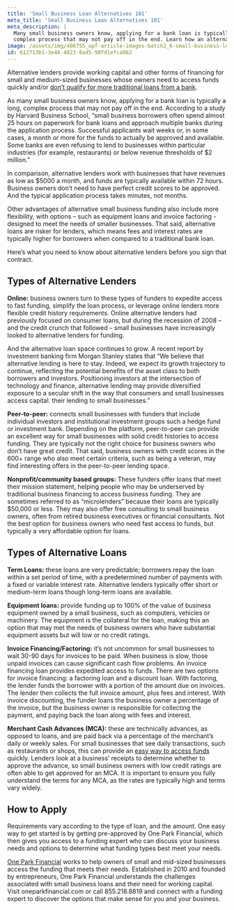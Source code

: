 ```yaml
---
title: 'Small Business Loan Alternatives 101'
meta_title: 'Small Business Loan Alternatives 101'
meta_description: |
  Many small business owners know, applying for a bank loan is typically a long,
  complex process that may not pay off in the end. Learn how an alternative to business loans can help!
image: /assets/img/406755_opf-article-images-batch2_6-small-business-loan-alternatives-101.png
id: 612713b1-3e48-4023-8ad5-90fd1efca082
---
```

Alternative lenders provide working capital and other forms of financing for small and medium-sized businesses whose owners need to access funds quickly and/or [don’t qualify for more traditional loans from a bank](https://www.oneparkfinancial.com/pre-qualification). 

As many small business owners know, applying for a bank loan is typically a long, complex process that may not pay off in the end. According to a study by Harvard Business School, “small business borrowers often spend almost 25 hours on paperwork for bank loans and approach multiple banks during the application process. Successful applicants wait weeks or, in some cases, a month or more for the funds to actually be approved and available. Some banks are even refusing to lend to businesses within particular industries (for example, restaurants) or below revenue thresholds of $2 million.” 

In comparison, alternative lenders work with businesses that have revenues as low as $5000 a month, and funds are typically available within 72 hours. Business owners don’t need to have perfect credit scores to be approved. And the typical application process takes minutes, not months.

Other advantages of alternative small business funding also include more flexibility, with options – such as equipment loans and invoice factoring - designed to meet the needs of smaller businesses. That said, alternative loans are risker for lenders, which means fees and interest rates are typically higher for borrowers when compared to a traditional bank loan. 

Here’s what you need to know about alternative lenders before you sign that contract.

## Types of Alternative Lenders

**Online:** business owners turn to these types of funders to expedite access to fast funding, simplify the loan process, or leverage online lenders more flexible credit history requirements. Online alternative lenders had previously focused on consumer loans, but during the recession of 2008 – and the credit crunch that followed – small businesses have increasingly looked to alternative lenders for funding. 

And the alternative loan space continues to grow. A recent report by investment banking firm Morgan Stanley states that “We believe that alternative lending is here to stay. Indeed, we expect its growth trajectory to continue, reflecting the potential benefits of the asset class to both borrowers and investors. Positioning investors at the intersection of technology and finance, alternative lending may provide diversified exposure to a secular shift in the way that consumers and small businesses access capital. their lending to small businesses.”

**Peer-to-peer:** connects small businesses with funders that include individual investors and institutional investment groups such a hedge fund or investment bank. Depending on the platform, peer-to-peer can provide an excellent way for small businesses with solid credit histories to access funding. They are typically not the right choice for business owners who don’t have great credit. That said, business owners with credit scores in the 600+ range who also meet certain criteria, such as being a veteran, may find interesting offers in the peer-to-peer lending space.

**Nonprofit/community based groups:** These funders offer loans that meet their mission statement, helping people who may be underserved by traditional business financing to access business funding. They are sometimes referred to as “microlenders” because their loans are typically $50,000 or less. They may also offer free consulting to small business owners, often from retired business executives or financial consultants. Not the best option for business owners who need fast access to funds, but typically a very affordable option for loans.

## Types of Alternative Loans

**Term Loans:** these loans are very predictable; borrowers repay the loan within a set period of time, with a predetermined number of payments with a fixed or variable interest rate. Alternative lenders typically offer short or medium-term loans though long-term loans are available. 

**Equipment loans:** provide funding up to 100% of the value of business equipment owned by a small business, such as computers, vehicles or machinery. The equipment is the collateral for the loan, making this an option that may met the needs of business owners who have substantial equipment assets but will low or no credit ratings.

**Invoice Financing/Factoring:** it’s not uncommon for small businesses to wait 30-90 days for invoices to be paid. When business is slow, those unpaid invoices can cause significant cash flow problems. An invoice financing loan provides expedited access to funds. There are two options for invoice financing: a factoring loan and a discount loan. With factoring, the lender funds the borrower with a portion of the amount due on invoices. The lender then collects the full invoice amount, plus fees and interest. With invoice discounting, the funder loans the business owner a percentage of the invoice, but the business owner is responsible for collecting the payment, and paying back the loan along with fees and interest. 

**Merchant Cash Advances (MCA):** these are technically advances, as opposed to loans, and are paid back via a percentage of the merchant’s daily or weekly sales. For small businesses that see daily transactions, such as restaurants or shops, this can provide an [easy way to access funds](https://www.oneparkfinancial.com/blog/understanding-a-merchant-cash-advance) quickly. Lenders look at a business’ receipts to determine whether to approve the advance, so small business owners with low credit ratings are often able to get approved for an MCA. It is important to ensure you fully understand the terms for any MCA, as the rates are typically high and terms vary widely. 

## How to Apply

Requirements vary according to the type of loan, and the amount. One easy way to get started is by getting pre-approved by One Park Financial, which then gives you access to a funding expert who can discuss your business needs and options to determine what funding types best meet your needs.

[One Park Financial](https://www.oneparkfinancial.com/) works to help owners of small and mid-sized businesses access the funding that meets their needs. Established in 2010 and founded by entrepreneurs, One Park Financial understands the challenges associated with small business loans and their need for working capital. Visit oneparkfinancial.com or call 855.218.8819 and connect with a funding expert to discover the options that make sense for you and your business.